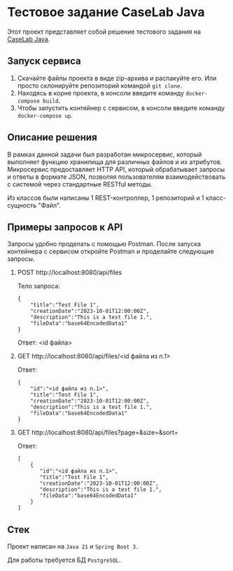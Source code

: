 # Тестовое задание CaseLab Java

Этот проект представляет собой решение тестового задания на [CaseLab Java](https://edu.rosatom.ru/caselab/JS1/).

## Запуск сервиса

1. Скачайте файлы проекта в виде zip-архива и распакуйте его. Или просто склонируйте репозиторий командой `git clone`. 
2. Находясь в корне проекта, в консоли введите команду `docker-compose build`.
3. Чтобы запустить контейнер с сервисом, в консоли введите команду `docker-compose up`.

## Описание решения

В рамках данной задачи был разработан микросервис, который выполняет функцию хранилища для различных файлов и их атрибутов. Микросервис предоставляет HTTP API, который обрабатывает запросы и ответы в формате JSON, позволяя пользователям взаимодействовать с системой через стандартные RESTful методы.

Из классов были написаны 1 REST-контроллер, 1 репозиторий и 1 класс-сущность "Файл".

## Примеры запросов к API

Запросы удобно проделать с помощью Postman.
После запуска контейнера с сервисом откройте Postman и проделайте следующие запросы.

1. POST http://localhost:8080/api/files
    
   Тело запроса:

       {
           "title":"Test File 1",
           "creationDate":"2023-10-01T12:00:00Z",
           "description":"This is a test file 1.",
           "fileData":"base64EncodedData1"
       }

   Ответ: <id файла>

2. GET http://localhost:8080/api/files/<id файла из п.1>

   Ответ:

       {
           "id":"<id файла из п.1>", 
           "title":"Test File 1",
           "creationDate":"2023-10-01T12:00:00Z",
           "description":"This is a test file 1.",
           "fileData":"base64EncodedData1"
       }

3. GET http://localhost:8080/api/files?page=&size=&sort=

   Ответ:

       [
           {
              "id":"<id файла из п.1>", 
              "title":"Test File 1",
              "creationDate":"2023-10-01T12:00:00Z",
              "description":"This is a test file 1.",
              "fileData":"base64EncodedData1"
           }
       ]

## Стек

Проект написан на `Java 21` и `Spring Boot 3`.

Для работы требуется БД `PostgreSQL`.